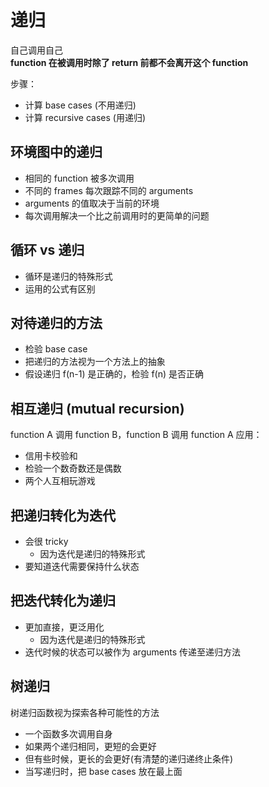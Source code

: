 # 递归

自己调用自己  
**function 在被调用时除了 return 前都不会离开这个 function**

步骤：
- 计算 base cases (不用递归)
- 计算 recursive cases (用递归)

## 环境图中的递归
- 相同的 function 被多次调用
- 不同的 frames 每次跟踪不同的 arguments
- arguments 的值取决于当前的环境
- 每次调用解决一个比之前调用时的更简单的问题

## 循环 vs 递归
- 循环是递归的特殊形式
- 运用的公式有区别

## 对待递归的方法
- 检验 base case
- 把递归的方法视为一个方法上的抽象
- 假设递归 f(n-1) 是正确的，检验 f(n) 是否正确

## 相互递归 (mutual recursion)
function A 调用 function B，function B 调用 function A
应用：
- 信用卡校验和
- 检验一个数奇数还是偶数
- 两个人互相玩游戏

## 把递归转化为迭代
- 会很 tricky
  - 因为迭代是递归的特殊形式
- 要知道迭代需要保持什么状态

## 把迭代转化为递归
- 更加直接，更泛用化
  - 因为迭代是递归的特殊形式
- 迭代时候的状态可以被作为 arguments 传递至递归方法

## 树递归
树递归函数视为探索各种可能性的方法
- 一个函数多次调用自身
- 如果两个递归相同，更短的会更好
- 但有些时候，更长的会更好(有清楚的递归递终止条件)
- 当写递归时，把 base cases 放在最上面
